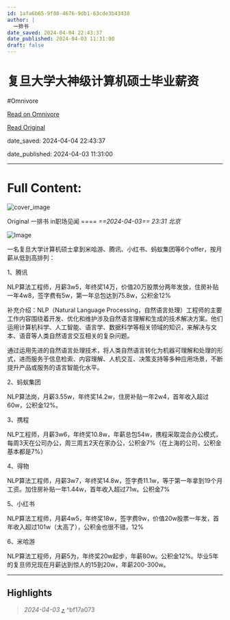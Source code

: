 ```yaml
---
id: 1afa6b65-9f80-4676-9db1-63cde3b43438
author: |
  一排书
date_saved: 2024-04-04 22:43:37
date_published: 2024-04-03 11:31:00
draft: false
---
```


# 复旦大学大神级计算机硕士毕业薪资
#Omnivore

[Read on Omnivore](https://omnivore.app/me/-18eac23e593)

[Read Original](https://mp.weixin.qq.com/s/E2umuPj_MiAVKH-ySrR4uQ)

date_saved: 2024-04-04 22:43:37

date_published: 2024-04-03 11:31:00

--- 

# Full Content: 

![cover_image](https://proxy-prod.omnivore-image-cache.app/0x0,smwdgiRWDtLaKADxAoAdHRk_cl_3N7ytvfNFuwnNZqPU/https://mmbiz.qpic.cn/mmbiz_jpg/ickcO2rmg5Ja6rZibbiciaCKI5YcKqticCWrFVePW7xUEGFMqfObTJR6JZQolhsYdreUQ7gCEibuTqeloNXF62Qh1Byw/0?wx_fmt=jpeg) 

Original  一排书  in职场见闻  ==== _==2024-04-03== 23:31_ _北京_ 

![Image](https://proxy-prod.omnivore-image-cache.app/0x0,sYZ3hUvI61hNb-s_kRryLLaMyDjsmK6xOIEFn43JSa8E/https://mmbiz.qpic.cn/mmbiz_png/ickcO2rmg5Ja6rZibbiciaCKI5YcKqticCWrFj1icPnDYhJicZNtic9ppPtmoV1tUTuLvZ8S89yicMwDicogkz9EiaicntSickA/640?wx_fmt=png&from=appmsg)

一名复旦大学计算机硕士拿到米哈游、腾讯、小红书、蚂蚁集团等6个offer，按月薪从低到高排列：  

1、腾讯

NLP算法工程师，月薪3w5，年终奖14万，价值20万股票分两年发放，住房补贴一年4w8，签字费有5w，第一年总包达到75.8w，公积金12%

补充介绍：NLP（Natural Language Processing，自然语言处理）工程师的主要工作内容围绕着开发、优化和维护涉及自然语言理解和生成的技术解决方案。他们运用计算机科学、人工智能、语言学、数据科学等相关领域的知识，来解决与文本、语音等人类自然语言交互相关的复杂问题。

通过运用先进的自然语言处理技术，将人类自然语言转化为机器可理解和处理的形式，进而服务于信息检索、内容理解、人机交互、决策支持等多种应用场景，不断提升产品或服务的语言智能化水平。

2、蚂蚁集团

NLP算法岗，月薪3.55w，年终奖14.2w，住房补贴一年2w4，首年收入超过60w，公积金12%。

3、携程  

NLP工程师，月薪3w6，年终奖10.8w，年薪总包54w，携程采取混合办公模式，每周3天在公司办公，周三周五2天在家办公，公积金7%（在上海的公司，公积金基本都是7%）

4、得物

NLP算法工程师，月薪3w7，年终奖14.8w，签字费11.1w，等于第一年拿到19个月工资。加住房补贴一年1.44w，首年收入超过71w。公积金7%

5、小红书

NLP算法工程师，月薪4w5，年终奖18w，签字费9w，价值20w股票一年发，首年收入超过101w（太高了），公积金也很不错，12%

6、米哈游

NLP算法工程师，月薪5为，年终奖20w起步，年薪80w。公积金12%。毕业5年的复旦师兄现在月薪达到惊人的15到20w，年薪200-300w。

---

## Highlights

> _2024-04-03_ [⤴️](https://omnivore.app/me/-18eac23e593#bf17a073-123e-46ca-b7f1-8c5cb9e85dd8)  ^bf17a073

